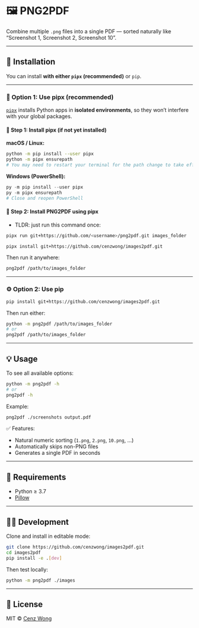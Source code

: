 # 🖼️ PNG2PDF

Combine multiple `.png` files into a single PDF — sorted naturally like “Screenshot 1, Screenshot 2, Screenshot 10”.

---

## 🚀 Installation

You can install **with either `pipx` (recommended)** or `pip`.

---

### 🧩 Option 1: Use pipx (recommended)

[`pipx`](https://pypa.github.io/pipx/) installs Python apps in **isolated environments**, so they won’t interfere with your global packages.

#### 🧰 Step 1: Install pipx (if not yet installed)

**macOS / Linux:**
```bash
python -m pip install --user pipx
python -m pipx ensurepath
# You may need to restart your terminal for the path change to take effect
````

**Windows (PowerShell):**

```powershell
py -m pip install --user pipx
py -m pipx ensurepath
# Close and reopen PowerShell
```

#### 🧩 Step 2: Install PNG2PDF using pipx

- TLDR: just run this command once:
```bash
pipx run git+https://github.com/<username>/png2pdf.git images_folder
```


```bash
pipx install git+https://github.com/cenzwong/images2pdf.git
```

Then run it anywhere:

```bash
png2pdf /path/to/images_folder
```

---

### ⚙️ Option 2: Use pip

```bash
pip install git+https://github.com/cenzwong/images2pdf.git
```

Then run either:

```bash
python -m png2pdf /path/to/images_folder
# or
png2pdf /path/to/images_folder
```

---

## 💡 Usage

To see all available options:

```bash
python -m png2pdf -h
# or
png2pdf -h
```

Example:

```bash
png2pdf ./screenshots output.pdf
```

✅ Features:

* Natural numeric sorting (`1.png`, `2.png`, `10.png`, …)
* Automatically skips non-PNG files
* Generates a single PDF in seconds

---

## 🧰 Requirements

* Python ≥ 3.7
* [Pillow](https://pypi.org/project/Pillow/)

---

## 🧑‍💻 Development

Clone and install in editable mode:

```bash
git clone https://github.com/cenzwong/images2pdf.git
cd images2pdf
pip install -e .[dev]
```

Then test locally:

```bash
python -m png2pdf ./images
```

---

## 📜 License

MIT © [Cenz Wong](https://github.com/cenzwong)